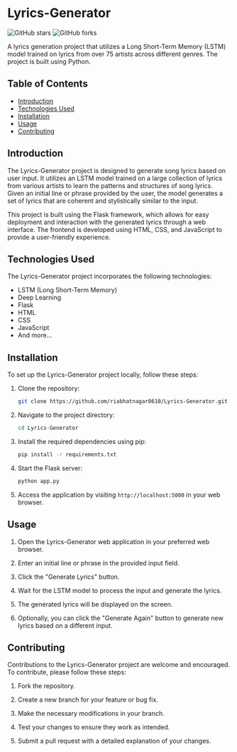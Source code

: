 # Lyrics-Generator

![GitHub stars](https://img.shields.io/github/stars/riabhatnagar0610/Lyrics-Generator)
![GitHub forks](https://img.shields.io/github/forks/riabhatnagar0610/Lyrics-Generator)

A lyrics generation project that utilizes a Long Short-Term Memory (LSTM) model trained on lyrics from over 75 artists across different genres. The project is built using Python.

## Table of Contents

- [Introduction](#introduction)
- [Technologies Used](#technologies-used)
- [Installation](#installation)
- [Usage](#usage)
- [Contributing](#contributing)

## Introduction

The Lyrics-Generator project is designed to generate song lyrics based on user input. It utilizes an LSTM model trained on a large collection of lyrics from various artists to learn the patterns and structures of song lyrics. Given an initial line or phrase provided by the user, the model generates a set of lyrics that are coherent and stylistically similar to the input.

This project is built using the Flask framework, which allows for easy deployment and interaction with the generated lyrics through a web interface. The frontend is developed using HTML, CSS, and JavaScript to provide a user-friendly experience.

## Technologies Used

The Lyrics-Generator project incorporates the following technologies:

- LSTM (Long Short-Term Memory)
- Deep Learning
- Flask
- HTML
- CSS
- JavaScript
- And more...

## Installation

To set up the Lyrics-Generator project locally, follow these steps:

1. Clone the repository:

   ```bash
   git clone https://github.com/riabhatnagar0610/Lyrics-Generator.git
   ```

2. Navigate to the project directory:

   ```bash
   cd Lyrics-Generator
   ```

3. Install the required dependencies using pip:

   ```bash
   pip install -r requirements.txt
   ```

4. Start the Flask server:

   ```bash
   python app.py
   ```

5. Access the application by visiting `http://localhost:5000` in your web browser.

## Usage

1. Open the Lyrics-Generator web application in your preferred web browser.

2. Enter an initial line or phrase in the provided input field.

3. Click the "Generate Lyrics" button.

4. Wait for the LSTM model to process the input and generate the lyrics.

5. The generated lyrics will be displayed on the screen.

6. Optionally, you can click the "Generate Again" button to generate new lyrics based on a different input.

## Contributing

Contributions to the Lyrics-Generator project are welcome and encouraged. To contribute, please follow these steps:

1. Fork the repository.

2. Create a new branch for your feature or bug fix.

3. Make the necessary modifications in your branch.

4. Test your changes to ensure they work as intended.

5. Submit a pull request with a detailed explanation of your changes.
